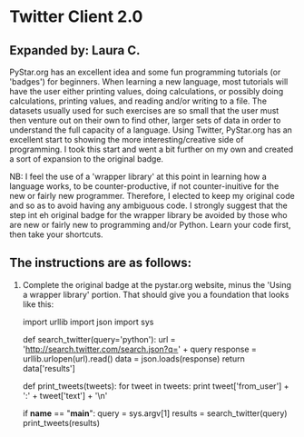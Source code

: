 Twitter Client 2.0
==================
Expanded by: Laura C.
---------------------

PyStar.org has an excellent idea and some fun programming tutorials (or 'badges') for beginners.
When learning a new language, most tutorials will have the user either printing values, doing calculations, or possibly doing calculations, printing values, and reading and/or writing to a file. The datasets usually used for such exercises are so small that the user must then venture out on their own to find other, larger sets of data in order to understand the full capacity of a language.
Using Twitter, PyStar.org has an excellent start to showing the more interesting/creative side of programming. I took this start and went a bit further on my own and created a sort of expansion to the original badge.

NB: I feel the use of a 'wrapper library' at this point in learning how a language works, to be counter-productive, if not counter-inuitive for the new or fairly new programmer. Therefore, I elected to keep my original code and so as to avoid having any ambiguous code. I strongly suggest that the step int eh original badge for the wrapper library be avoided by those who are new or fairly new to programming and/or Python. Learn your code first, then take your shortcuts.

The instructions are as follows:
--------------------------------

1. Complete the original badge at the pystar.org website, minus the 'Using a wrapper library' portion. That should give you a foundation that looks like this:
   
   import urllib
   import json
   import sys

    def search_twitter(query='python'):
    	url = 'http://search.twitter.com/search.json?q=' + query
    	response = urllib.urlopen(url).read()
    	data = json.loads(response)
    	return data['results']

    def print_tweets(tweets):
    	for tweet in tweets:
            print tweet['from_user'] + ':' + tweet['text'] + '\n'

    if __name__ == "__main__":
    	query = sys.argv[1]
    	results = search_twitter(query)
    	print_tweets(results)

